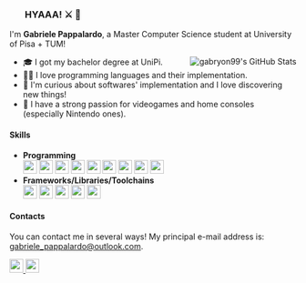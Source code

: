 <div>
    <img width="16" align="left" src='https://66.media.tumblr.com/e35cda5ad297e1a0bbcb83257f91ccf1/tumblr_ml5gbqTWeO1rfjowdo1_500.gif' />
    <h3>&nbsp; HYAAA! ⚔️ 👋</h3>
</div>

I'm **Gabriele Pappalardo**, a Master Computer Science student at University of Pisa + TUM!

<img src="https://github-readme-stats.vercel.app/api?username=gabryon99&show_icons=true&theme=radical" alt="gabryon99's GitHub Stats" align='right'/>

<ul>
    <li>🎓 I got my bachelor degree at UniPi.</li>
    <li>👨‍💻 I love programming languages and their implementation.</li>
    <li>💭 I'm curious about softwares' implementation and I love discovering new things!</li>
    <li>👾 I have a strong passion for videogames and home consoles (especially Nintendo ones).</li>
</ul>

#### Skills

<ul>
    <li>
        <b>Programming</b>
        <br>
        <img src='https://cdn.jsdelivr.net/gh/devicons/devicon/icons/c/c-original.svg' height='24'>
        <img src='https://cdn.jsdelivr.net/gh/devicons/devicon/icons/cplusplus/cplusplus-original.svg' height='24'>
        <img src='https://cdn.jsdelivr.net/gh/devicons/devicon/icons/java/java-original.svg' height='24'>
        <img src='https://cdn.jsdelivr.net/gh/devicons/devicon/icons/kotlin/kotlin-original.svg' height='24'>
        <img src='https://cdn.jsdelivr.net/gh/devicons/devicon/icons/ocaml/ocaml-original.svg' height='24'>
        <img src='https://cdn.jsdelivr.net/gh/devicons/devicon/icons/lua/lua-original-wordmark.svg' height='24'>
        <img src='https://cdn.jsdelivr.net/gh/devicons/devicon/icons/python/python-original.svg' height='24'>
        <img src='https://cdn.jsdelivr.net/gh/devicons/devicon/icons/javascript/javascript-original.svg' height='24'>
        <img src='https://cdn.jsdelivr.net/gh/devicons/devicon/icons/typescript/typescript-original.svg' height='24'>
    </li>
    <li>
        <b>Frameworks/Libraries/Toolchains</b>
        <br>
        <img src='https://llvm.org/img/DragonMedium.png' height='24'>
        <img src='https://dashboard.snapcraft.io/site_media/appmedia/2018/05/icon_QyS3RIm.png' height='24'>
        <img src='https://cdn.jsdelivr.net/gh/devicons/devicon/icons/unity/unity-original.svg' height='24'>
        <img src='https://cdn.jsdelivr.net/gh/devicons/devicon/icons/android/android-original.svg' height='24'>
        <img src='https://cdn.jsdelivr.net/gh/devicons/devicon/icons/flask/flask-original.svg' height='24'>
    </li>
</ul>

#### Contacts

You can contact me in several ways! My principal e-mail address is: <a href="mailto:gabriele_pappalardo@outlook.com">gabriele_pappalardo@outlook.com</a>.

<span>
<a href="https://www.linkedin.com/in/gabryon99/">
    <img height=24" src="https://cdn2.iconfinder.com/data/icons/social-icon-3/512/social_style_3_in-306.png"/>
</a>
<a href="https://gabryon.me">
    <img height=24" src="https://cdn0.iconfinder.com/data/icons/user-interface-2063/24/UI_Essential_icon_expanded-16-128.png"/>
</a>
</span>
